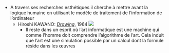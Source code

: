 - A travers ses recherches esthétiques il cherche à mettre avant la logique humaine en utilisant le modèle de traitement de l’information de l’ordinateur
	- Hiroshi KAWANO: [*Drawing*](https://dam.org/museum/artists_ui/artists/kawano-hiroshi/), 1964 ![](https://dam.org/museum/wp-content/uploads/2020/10/Kawano_2-2-e1604321763265.jpg)
		- Il reste dans un esprit où l’art informatique est une machine qui comme l’homme doit comprendre l’algorithme de l’art. Cela induit que l’art est une simulation possible par un calcul dont la formule réside dans les œuvres